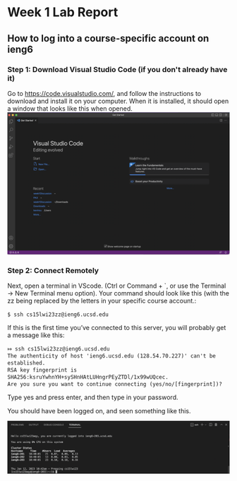 # Week 1 Lab Report

## How to log into a course-specific account on ieng6
### Step 1: Download Visual Studio Code (if you don't already have it)
Go to https://code.visualstudio.com/, and follow the instructions to download and install it on your computer. When it is installed, it should open a window that looks like this when opened. 
![Image](VSCODE.png)

### Step 2: Connect Remotely
Next, open a terminal in VScode. (Ctrl or Command + `, or use the Terminal → New Terminal menu option). 
Your command should look like this (with the zz being replaced by the letters in your specific course account.:
```
$ ssh cs15lwi23zz@ieng6.ucsd.edu
```

If this is  the first time you’ve connected to this server, you will probably get a message like this:
```
⤇ ssh cs15lwi23zz@ieng6.ucsd.edu
The authenticity of host 'ieng6.ucsd.edu (128.54.70.227)' can't be established.
RSA key fingerprint is SHA256:ksruYwhnYH+sySHnHAtLUHngrPEyZTDl/1x99wUQcec.
Are you sure you want to continue connecting (yes/no/[fingerprint])? 
```

Type yes and press enter, and then type in your password. 

You should have been logged on, and seen something like this. 

![Image](remoteconnect.png)

